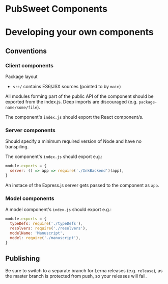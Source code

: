 # PubSweet Components

# Developing your own components

## Conventions

### Client components

Package layout

- `src/` contains ES6/JSX sources (pointed to by `main`)

All modules forming part of the public API of the component should be exported from the index.js. Deep imports are discouraged (e.g. `package-name/some/file`).

The component's `index.js` should export the React component/s.

### Server components

Should specify a minimum required version of Node and have no transpiling.

The component's `index.js` should export e.g.:

```js
module.exports = {
  server: () => app => require('./InkBackend')(app),
}
```

An instace of the Express.js server gets passed to the component as `app`.

### Model components

A model component's `index.js` should export e.g.:

```js
module.exports = {
  typeDefs: require('./typeDefs'),
  resolvers: require('./resolvers'),
  modelName: 'Manuscript',
  model: require('./manuscript'),
}
```

## Publishing

Be sure to switch to a separate branch for Lerna releases (e.g. `release`), as the master branch is protected from push, so your releases will fail.
